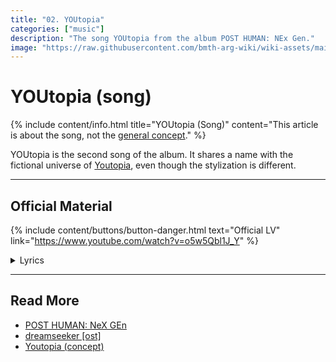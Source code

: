 ```yaml
---
title: "02. YOUtopia"
categories: ["music"]
description: "The song YOUtopia from the album POST HUMAN: NEx Gen."
image: "https://raw.githubusercontent.com/bmth-arg-wiki/wiki-assets/main/music/ph2/album_cover_300.png"
---
```

# YOUtopia (song)


{% include content/info.html
title="YOUtopia (Song)"
content="This article is about the song, not the [general concept](../lore/youtopia)."
%}

YOUtopia is the second song of the album. It shares a name with the fictional universe of [Youtopia](../lore/youtopia), 
even though the stylization is different.

***

## Official Material

{% include content/buttons/button-danger.html text="Official LV" link="https://www.youtube.com/watch?v=o5w5Qbl1J_Y" %}

<details class="lyrics">
<summary>Lyrics</summary>
{{ "
> there’s a place i wanna take you
> but i’m not quite there myself yet
> i’m getting better but there’s still days
> where i wish that i was someone else
>
> but i know
> there is a home
> somewhere
> beyond my bones
> and i’m just too terrified
> to dive inside 
>
> soul like a cemetery
> hard to ignore
> we’re sick to the core
> a world’s been buried
> where love is the law
> a youtopia
> (scream) 
>
> golden raspberry
> for the performance in your head
> stop pushing daisies
> no one wants flowers
> when they’re dead 
>
> soul like a cemetery
> hard to ignore
> we’re sick to the core
> a world’s been buried
> where love is the law
> a youtopia
>
> there is a home
> beyond our bones
> so connect
> to the divine
> it’s ok to cry
> yeah
> soul like a cemetery
> hard to ignore
> we’re sick to the core
> a world’s been buried
> where love is the law
> a youtopia
> there's a place i wanna take you
> a youtopia
> there's a place i wanna take you
> a youtopia
> there's a place i wanna take you
> where love is the law
> a youtopia
" | markdownify }}
</details>

***

## Read More

- [POST HUMAN: NeX GEn](ph-nex-gen)
- [dreamseeker [ost]](song-dreamseeker)
- [Youtopia (concept)](../lore/youtopia)
